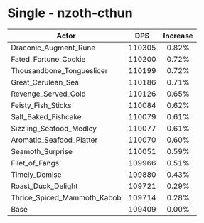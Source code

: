 # Single - nzoth-cthun
| Actor | DPS | Increase |
|---|:---:|:---:|
|Draconic_Augment_Rune|110305|0.82%|
|Fated_Fortune_Cookie|110200|0.72%|
|Thousandbone_Tongueslicer|110199|0.72%|
|Great_Cerulean_Sea|110186|0.71%|
|Revenge_Served_Cold|110126|0.65%|
|Feisty_Fish_Sticks|110084|0.62%|
|Salt_Baked_Fishcake|110079|0.61%|
|Sizzling_Seafood_Medley|110077|0.61%|
|Aromatic_Seafood_Platter|110070|0.60%|
|Seamoth_Surprise|110051|0.59%|
|Filet_of_Fangs|109966|0.51%|
|Timely_Demise|109880|0.43%|
|Roast_Duck_Delight|109721|0.29%|
|Thrice_Spiced_Mammoth_Kabob|109714|0.28%|
|Base|109409|0.00%|
